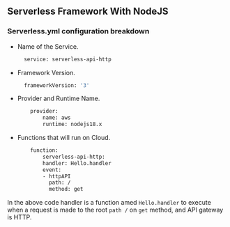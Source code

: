 ## Serverless Framework With NodeJS

### Serverless.yml configuration breakdown

* Name of the Service.

    ```bash
      service: serverless-api-http
    ```

* Framework Version.

    ```bash
      frameworkVersion: '3'
    ```

* Provider and Runtime Name.

    ```bash
        provider:
            name: aws
            runtime: nodejs18.x
    ```
* Functions that will run on Cloud.

    ```bash
        function:
            serverless-api-http:
            handler: Hello.handler
            event: 
            - httpAPI
              path: /
              method: get
    ```
    
In the above code handler is a function amed `Hello.handler` to execute when a request is made to the root `path /` on `get` method, and API gateway is HTTP.
     
